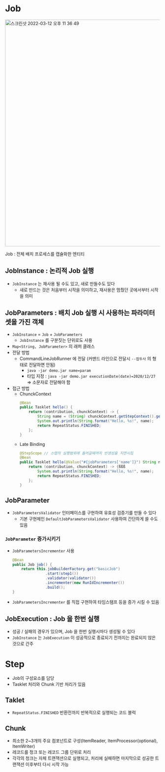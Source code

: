 # Job
<img width="739" alt="스크린샷 2022-03-12 오후 11 36 49" src="https://user-images.githubusercontent.com/17218212/158022254-668b5609-1f52-4c15-8f5a-48ddd958eeae.png">

Job : 전체 배치 프로세스를 캡슐화한 엔티티

## JobInstance : 논리적 Job 실행
- `JobInstance` 는 재사용 될 수도 있고, 새로 만들수도 있다
  - 새로 만드는 것은 처음부터 시작을 의미하고, 재사용은 멈췄던 곳에서부터 시작을 의미

## JobParameters : 배치 Job 실행 시 사용하는 파라미터 셋을 가진 객체
- `JobInstance` = `Job` + `JobParameters`
  - `JobInstance` 를 구분짓는 단위로도 사용
- `Map<String, JobParameter>` 의 래퍼 클래스
- 전달 방법
  - CommandLineJobRunner 에 전달 (커맨드 라인으로 전달시 `--접두사` 의 형태로 전달하면 안됨)
    - `java -jar demo.jar name=param`
    - 타입 지정 : `java -jar demo.jar executionDate(date)=2020/12/27` => 소문자로 전달해야 함
- 접근 방법
  - ChunckContext
    ```java
    @Bean
    public Tasklet hello() {
        return (contribution, chunckContext) -> {
            String name = (String) chunckContext.getStepContext().getJobParameters().get("name");
            System.out.println(String.format("Hello, %s!", name);
            return RepeatStatus.FINISHED;
        };
    }
    ```
  - Late Binding
    ```java
    @StepScope // 스텝의 실행범위에 들어갈때까지 빈생성을 지연시킴
    @Bean
    public Tasklet hello(@Value("#{jobParameters['name']}") String name) {
        return (contribution, chunckContext) -> {ßßß
            System.out.println(String.format("Hello, %s!", name);
            return RepeatStatus.FINISHED;
        };
    }
    ```

## JobParameter
- `JobParametersValidator` 인터페이스를 구현하여 유효성 검증기를 만들 수 있다
  - 기본 구현체인 `DefaultJobParametersValidator` 사용하여 간단하게 쓸 수도 있음
### `JobParameter` 증가시키기
  - `JobParametersIncrementer` 사용
    ```java
    @Bean
    public Job job() {
        return this.jobBuilderFactory.get("basicJob")
                   .start(step1())
                   .validator(validator())
                   .incrementer(new RunIdIncrementer())
                   .build();
    }
    ```
  - `JobParametersIncrementer` 를 직접 구현하여 타임스탬프 등을 증가 시킬 수 있음

## JobExecution : Job 을 한번 실행
- 성공 / 실패의 경우가 있으며, Job 을 한번 실행시마다 생성될 수 있다
- `JobInstance` 는 `JobExecution` 이 성공적으로 종료되기 전까지는 완료되지 않은 것으로 간주

# Step
- Job의 구성요소를 담당
- Tasklet 처리와 Chunk 기반 처리가 있음

## Taklet
- `RepeatStatus.FINISHED` 반환전까지 반복적으로 실행되는 코드 블럭

## Chunk
- 최소한 2~3개의 주요 컴포넌트로 구성(ItemReader, ItemProcessor(optional), ItemWriter)
- 레코드를 청크 또는 레코드 그룹 단위로 처리
- 각각의 청크는 자체 트랜잭션으로 실행되고, 처리에 실패하면 마지막으로 성공한 트랜잭션 이후부터 다시 시작 가능
